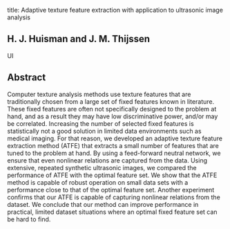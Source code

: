 title: Adaptive texture feature extraction with application to ultrasonic image analysis

## H. J. Huisman and J. M. Thijssen
UI


## Abstract
Computer texture analysis methods use texture features that are traditionally chosen from a large set of fixed features known in literature. These fixed features are often not specifically designed to the problem at hand, and as a result they may have low discriminative power, and/or may be correlated. Increasing the number of selected fixed features is statistically not a good solution in limited data environments such as medical imaging. For that reason, we developed an adaptive texture feature extraction method (ATFE) that extracts a small number of features that are tuned to the problem at hand. By using a feed-forward neutral network, we ensure that even nonlinear relations are captured from the data. Using extensive, repeated synthetic ultrasonic images, we compared the performance of ATFE with the optimal feature set. We show that the ATFE method is capable of robust operation on small data sets with a performance close to that of the optimal feature set. Another experiment confirms that our ATFE is capable of capturing nonlinear relations from the dataset. We conclude that our method can improve performance in practical, limited dataset situations where an optimal fixed feature set can be hard to find.

